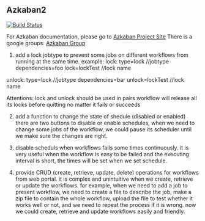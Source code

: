 ## Azkaban2

[![Build Status](https://travis-ci.org/azkaban/azkaban2.png?branch=master)](https://travis-ci.org/azkaban/azkaban2)

For Azkaban documentation, please go to
[Azkaban Project Site](http://azkaban.github.io/azkaban2/)
There is a google groups: [Azkaban Group](https://groups.google.com/forum/?fromgroups#!forum/azkaban-dev)


1. add a lock jobtype to prevent some jobs on different workflows from running at the same time.
example:
lock:
type=lock              //jobtype
dependencies=foo
lock=lockTest         //lock name

unlock:
type=lock              //jobtype
dependencies=bar
unlock=lockTest        //lock name


Attentions:
lock and unlock should be used in pairs
workflow will release all its locks before quitting no matter it fails or succeeds


2. add a function to change the state of shedule (disabled or enabled)
there are two buttons to disable or enable schedules, when we need to change some jobs of the workflow, we could pause its scheduler until we make sure the changes are right.


3. disable scheduls when workflows fails some times continuously.
it is very useful when the workflow is easy to be failed and the executing interval is short, the times will be set when we set schedule.


4. provide CRUD (create, retrieve, update, delete) operations for workflows from web portal.
it is complex and unintuitive when we create, retrieve or update the workflows. for example, when we need to add a job to present workflow, we need to create a file to describe the job, make a zip file to contain the whole workflow, upload the file to test whether it works well or not, and we need to repeat the process if it is wrong.
now we could create, retrieve and update workflows easily and friendly.



